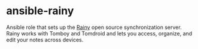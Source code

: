 ansible-rainy
========

Ansible role that sets up the [Rainy](http://dynalon.github.io/Rainy/#!index.md) open source synchronization server. Rainy works with Tomboy and Tomdroid and lets you access, organize, and edit your notes across devices.
